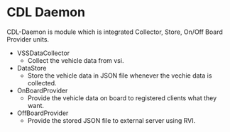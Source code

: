 # CDL Daemon

CDL-Daemon is module which is integrated Collector, Store, On/Off Board Provider units.
 - VSSDataCollector
    * Collect the vehicle data from vsi.
 - DataStore
    * Store the vehicle data in JSON file whenever the vechie data is collected.
 - OnBoardProvider
    * Provide the vehicle data on board to registered clients what they want.
 - OffBoardProvider
    * Provide the stored JSON file to external server using RVI.
